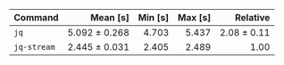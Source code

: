 | Command | Mean [s] | Min [s] | Max [s] | Relative |
|:---|---:|---:|---:|---:|
| `jq` | 5.092 ± 0.268 | 4.703 | 5.437 | 2.08 ± 0.11 |
| `jq-stream` | 2.445 ± 0.031 | 2.405 | 2.489 | 1.00 |
